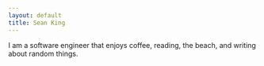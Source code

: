 ```yaml
---
layout: default
title: Sean King
---
```


I am a software engineer that enjoys coffee, reading, the beach, and writing about random things.